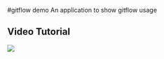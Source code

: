 #gitflow demo
An application to show gitflow usage

## Video Tutorial
[![](http://img.youtube.com/vi/YOUTUBE_VIDEO_ID_HERE/0.jpg)](https://vimeo.com/user90464776/review/294393290/91c032b256)
